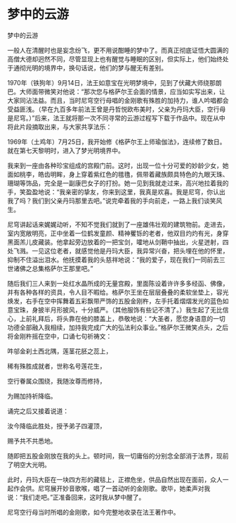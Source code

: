 # 梦中的云游

梦中的云游

一般人在清醒时也是妄念纷飞，更不用说酣睡的梦中了。而真正彻底证悟大圆满的高僧大德却迥然不同，尽管显现上也有醒觉与睡眠的区别，但实际上，他们始终处于通彻光明的境界中，换句话说，他们的梦与醒无有差别。

1970年（铁狗年）9月14日，法王如意宝在光明梦境中，见到了伏藏大师绕那朗巴。大师面带微笑对他说：“那次您与格萨尔王会面的情景，应当如实写出来，让大家同沾法益。而且，当时尼穹空行母唱的金刚歌有殊胜的加持力，谁人吟唱都会受益匪浅。（早在九百多年前法王曾是丹哲悦欧布美时，父亲为丹玛大臣，空行母是尼穹。）”后来，法王就将那一次不同寻常的云游过程写下载于作品中。现在从中将此片段摘取出来，与大家共享法乐：

1969年（土鸡年）7月25日，我开始修《格萨尔王上师瑜伽法》，连续修了数日。就在第七天黎明时，进入了梦光明境界中。

我来到一座由各种珍宝组成的宫殿门前。这时，出现一位十分可爱的妙龄少女，她面如桃李，皓齿明眸，身上穿着紫红色的氆氇，佩带着藏族颇具特色的九眼天珠、珊瑚等饰品，完全是一副康巴女子的打扮。她一见到我就走过来，高兴地拉着我的手，笑盈盈地说：“我亲密的挚友，你来到这里，我真是欢喜。我是尼穹，你认出我了吗？我们到父亲丹玛那里去吧。”说完牵着我的手向前走，一路上我们谈笑风生。

尼穹讲起话来娓娓动听，不知不觉我们就到了一座雄伟壮观的建筑物前。走进去，室内宽敞明亮，正中坐着一位鹤发童颜、精神矍铄的老者，他双目灼灼有光，身穿黑面羔儿皮藏装。他拿起旁边放着的一把宝剑，嚯地从剑鞘中抽出，火星迸射，四处飞溅。一见这位老者，就感觉他是丹玛大臣，我异常兴奋，把头埋在他的怀里，抑制不住溢出泪水。他抚摸着我的头慈祥地说：“我的爱子，现在我们一同前去三世诸佛之总集格萨尔王那里吧。”

随后我们三人来到一处红水晶所成的无量宫殿，里面陈设着许许多多经函、佛像，并有各种各样的资具，令人目不暇给。格萨尔王坐在层层叠叠的柔软坐垫上，容光焕发，右手在空中挥舞着五彩飘带严饰的五股金刚杵，左手托着熠熠发光的蓝色如意宝珠，身披半月形披风，十分威严。（其他服饰有些记不清了。）我生起了无比信心，上前礼拜后，将头靠在他的膝盖上，恭敬地说：“大圣者，愿您身语意的一切功德全部融入我相续，加持我完成广大的弘法利众事业。”格萨尔王微笑点头，之后将金刚杵摇在空中，口诵七句祈祷文：

吽邬金刹土西北隅，莲茎花胚之蕊上，

稀有殊胜成就者，世称名号莲花生，

空行眷属众围绕，我随汝尊而修持，

为赐加持祈降临。

诵完之后又接着说道：

汝今降临此胜处，授予弟子四灌顶，

赐予共不共悉地。

随即把五股金刚放在我的头上。顿时间，我一切庸俗的分别念全部消于法界，现前了明空大光明。

此时，丹玛大臣在一块四方形的藏毯上，正襟危坐，供品自然出现在面前，众人一起作会供。尼穹展开妙音歌喉，唱了一首动听的金刚歌。歌毕，她柔声对我说：“我们走吧。”正准备回来，这时我从梦中醒了。

尼穹空行母当时所唱的金刚歌，如今完整地收录在法王著作中。


